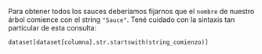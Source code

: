Para obtener todos los sauces deberíamos fijarnos que el `nombre` de nuestro árbol comience con el string `"Sauce"`. Tené cuidado con la sintaxis tan particular de esta consulta:

`dataset[dataset[columna].str.startswith(string_comienzo)]`
